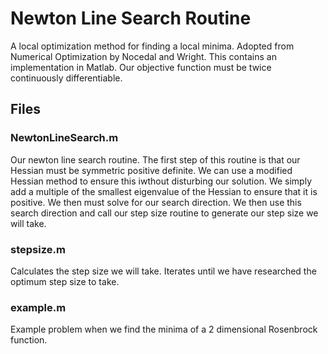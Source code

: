 # Newton Line Search Routine

A local optimization method for finding a local minima. Adopted from Numerical Optimization by Nocedal and Wright. This contains an implementation in Matlab. Our objective function must be twice continuously differentiable. 

## Files

### NewtonLineSearch.m
Our newton line search routine.  The first step of this routine is that our Hessian must be symmetric positive definite. We can use a modified Hessian method to ensure this iwthout disturbing our solution. We simply add a multiple of the smallest eigenvalue of the Hessian to ensure that it is positive. We then must solve for our search direction. We then use this search direction and call our step size routine to generate our step size we will take. 

### stepsize.m
Calculates the step size we will take. Iterates until we have researched the optimum step size to take.

### example.m

Example problem when we find the minima of a 2 dimensional Rosenbrock function. 
